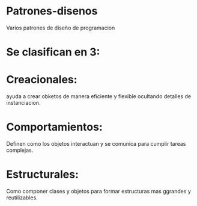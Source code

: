 # Patrones-disenos
Varios patrones de diseño de programacion
# Se clasifican en 3:
# Creacionales: 
ayuda a crear obketos de manera eficiente y flexible ocultando detalles de instanciacion.
# Comportamientos:
Definen como los objetos interactuan y se comunica para cumplir tareas complejas.
# Estructurales:
Como componer clases y objetos para formar estructuras mas ggrandes y reutilizables.